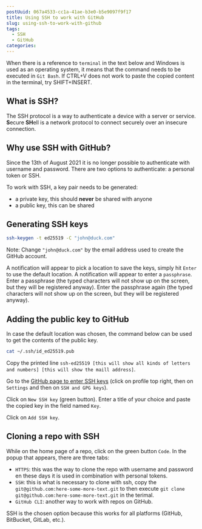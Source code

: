 ```yaml
---
postUuid: 067a4533-cc1a-41ae-b3e0-b5e9097f9f17
title: Using SSH to work with GitHub
slug: using-ssh-to-work-with-github
tags:
  - SSH
  - GitHub
categories:
---
```


When there is a reference to `terminal` in the text below and Windows is used as an operating system, it means that the command needs to be executed in `Git Bash`. If CTRL+V does not work to paste the copied content in the terminal, try SHIFT+INSERT.

## What is SSH?

The SSH protocol is a way to authenticate a device with a server or service. **S**ecure **SH**ell is a network protocol to connect securely over an insecure connection.

## Why use SSH with GitHub?

Since the 13th of August 2021 it is no longer possible to authenticate with username and password. There are two options to authenticate: a personal token or SSH.

To work with SSH, a key pair needs to be generated:

- a private key, this should **never** be shared with anyone
- a public key, this can be shared

## Generating SSH keys

```sh
ssh-keygen -t ed25519 -C "john@duck.com"
```

Note: Change `"john@duck.com"` by the email address used to create the GitHub account.

A notification will appear to pick a location to save the keys, simply hit `Enter` to use the default location.
A notification will appear to enter a `passphrase`. Enter a passphrase (the typed characters will not show up on the screen, but they will be registered anyway).
Enter the passphrase again (the typed characters will not show up on the screen, but they will be registered anyway).

## Adding the public key to GitHub

In case the default location was chosen, the command below can be used to get the contents of the public key.

```sh
cat ~/.ssh/id_ed25519.pub
```

Copy the printed line `ssh-ed25519 [this will show all kinds of letters and numbers] [this will show the maill address]`.

Go to the [GitHub page to enter SSH keys](https://github.com/settings/keys) (click on profile top right, then on `Settings` and then on `SSH and GPG keys`).

Click on `New SSH key` (green button). Enter a title of your choice and paste the copied key in the field named `Key`.

Click on `Add SSH key`.

## Cloning a repo with SSH

While on the home page of a repo, click on the green button `Code`. In the popup that appears, there are three tabs:

- `HTTPS`: this was the way to clone the repo with username and password en these days it is used in combination with personal tokens.
- `SSH`: this is what is necessary to clone with ssh, copy the `git@github.com:here-some-more-text.git` to then execute `git clone git@github.com:here-some-more-text.git` in the terimal.
- `GitHub CLI`: another way to work with repos on GitHub.

SSH is the chosen option because this works for all platforms (GitHub, BitBucket, GitLab, etc.).
